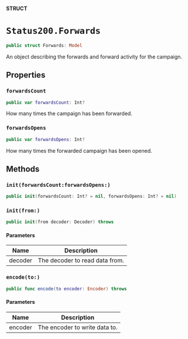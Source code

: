 **STRUCT**

# `Status200.Forwards`

```swift
public struct Forwards: Model
```

An object describing the forwards and forward activity for the campaign.

## Properties
### `forwardsCount`

```swift
public var forwardsCount: Int?
```

How many times the campaign has been forwarded.

### `forwardsOpens`

```swift
public var forwardsOpens: Int?
```

How many times the forwarded campaign has been opened.

## Methods
### `init(forwardsCount:forwardsOpens:)`

```swift
public init(forwardsCount: Int? = nil, forwardsOpens: Int? = nil)
```

### `init(from:)`

```swift
public init(from decoder: Decoder) throws
```

#### Parameters

| Name | Description |
| ---- | ----------- |
| decoder | The decoder to read data from. |

### `encode(to:)`

```swift
public func encode(to encoder: Encoder) throws
```

#### Parameters

| Name | Description |
| ---- | ----------- |
| encoder | The encoder to write data to. |